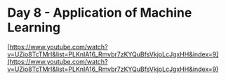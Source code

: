 # Day 8 - Application of Machine Learning

[https://www.youtube.com/watch?v=UZio8TcTMrI&list=PLKnIA16_Rmvbr7zKYQuBfsVkjoLcJgxHH&index=9](https://www.youtube.com/watch?v=UZio8TcTMrI&list=PLKnIA16_Rmvbr7zKYQuBfsVkjoLcJgxHH&index=9)